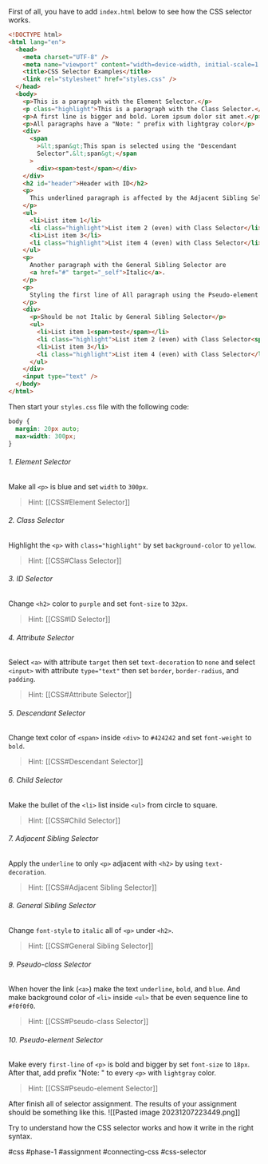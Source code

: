 First of all, you have to add `index.html` below to see how the CSS selector works.
```html
<!DOCTYPE html>
<html lang="en">
  <head>
    <meta charset="UTF-8" />
    <meta name="viewport" content="width=device-width, initial-scale=1.0" />
    <title>CSS Selector Examples</title>
    <link rel="stylesheet" href="styles.css" />
  </head>
  <body>
    <p>This is a paragraph with the Element Selector.</p>
    <p class="highlight">This is a paragraph with the Class Selector.</p>
    <p>A first line is bigger and bold. Lorem ipsum dolor sit amet.</p>
    <p>All paragraphs have a "Note: " prefix with lightgray color</p>
    <div>
      <span
        >&lt;span&gt;This span is selected using the "Descendant
        Selector".&lt;span&gt;</span
      >
	    <div><span>test</span></div>
    </div>
    <h2 id="header">Header with ID</h2>
    <p>
      This underlined paragraph is affected by the Adjacent Sibling Selector.
    </p>
    <ul>
      <li>List item 1</li>
      <li class="highlight">List item 2 (even) with Class Selector</li>
      <li>List item 3</li>
      <li class="highlight">List item 4 (even) with Class Selector</li>
    </ul>
    <p>
      Another paragraph with the General Sibling Selector are
      <a href="#" target="_self">Italic</a>.
    </p>
    <p>
      Styling the first line of All paragraph using the Pseudo-element Selector.
    </p>
    <div>
      <p>Should be not Italic by General Sibling Selector</p>
      <ul>
        <li>List item 1<span>test</span></li>
        <li class="highlight">List item 2 (even) with Class Selector<span>test</span></li>
        <li>List item 3</li>
        <li class="highlight">List item 4 (even) with Class Selector</li>
      </ul>
    </div>
    <input type="text" />
  </body>
</html>
```
Then start your `styles.css` file with the following code:
```css
body {
  margin: 20px auto;
  max-width: 300px;
}
```

###### 1. Element Selector
Make all `<p>` is blue and set `width` to `300px`.

>Hint: [[CSS#Element Selector]]

###### 2. Class Selector
Highlight the `<p>` with `class="highlight"` by set `background-color` to `yellow`.

>Hint: [[CSS#Class Selector]]

###### 3. ID Selector
Change `<h2>` color to `purple` and set `font-size` to `32px`.

>Hint: [[CSS#ID Selector]]

###### 4. Attribute Selector
Select `<a>` with attribute `target` then set `text-decoration` to `none` and select `<input>` with attribute `type="text"` then set `border`, `border-radius`, and `padding`.

>Hint: [[CSS#Attribute Selector]]

###### 5. Descendant Selector
Change text color of `<span>` inside `<div>` to `#424242` and set `font-weight` to `bold`.

>Hint: [[CSS#Descendant Selector]]

###### 6. Child Selector
Make the bullet of the `<li>` list inside `<ul>` from circle to square.

>Hint: [[CSS#Child Selector]]

###### 7. Adjacent Sibling Selector
Apply the `underline` to only `<p>` adjacent with `<h2>` by using `text-decoration`.

>Hint: [[CSS#Adjacent Sibling Selector]]

###### 8. General Sibling Selector
Change `font-style` to `italic` all of `<p>` under `<h2>`.

>Hint: [[CSS#General Sibling Selector]]

###### 9. Pseudo-class Selector
When hover the link (`<a>`) make the text `underline`, `bold`, and `blue`. And make background color of `<li>` inside `<ul>` that be even sequence line to `#f0f0f0`.

>Hint: [[CSS#Pseudo-class Selector]]

###### 10. Pseudo-element Selector
Make every `first-line` of `<p>` is bold and bigger by set `font-size` to `18px`. After that, add prefix "Note: " to every `<p>` with `lightgray` color.

>Hint: [[CSS#Pseudo-element Selector]]

After finish all of selector assignment. The results of your assignment should be something like this.
![[Pasted image 20231207223449.png]]

Try to understand how the CSS selector works and how it write in the right syntax.


#css #phase-1 #assignment #connecting-css #css-selector